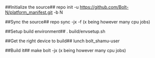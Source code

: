 ##Initialize the source##
repo init -u https://github.com/Bolt-N/platform_manifest.git -b N

##Sync the source##
repo sync -jx -f (x being however many cpu jobs)

##Setup build environment##
. build/envsetup.sh

##Get the right device to build##
lunch bolt_shamu-user

##Build it##
make bolt -jx (x being however many cpu jobs)


